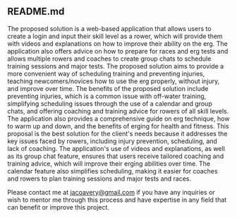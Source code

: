 ## README.md
The proposed solution is a web-based application that allows users to create a login and input their skill level as a rower, which will provide them with videos and explanations on how to improve their ability on the erg. The application also offers advice on how to prepare for races and erg tests and allows multiple rowers and coaches to create group chats to schedule training sessions and major tests. The proposed solution aims to provide a more convenient way of scheduling training and preventing injuries, teaching newcomers/novices how to use the erg properly, without injury, and improve over time. The benefits of the proposed solution include preventing injuries, which is a common issue with off-water training, simplifying scheduling issues through the use of a calendar and group chats, and offering coaching and training advice for rowers of all skill levels. The application also provides a comprehensive guide on erg technique, how to warm up and down, and the benefits of erging for health and fitness. This proposal is the best solution for the client's needs because it addresses the key issues faced by rowers, including injury prevention, scheduling, and lack of coaching. The application's use of videos and explanations, as well as its group chat feature, ensures that users receive tailored coaching and training advice, which will improve their erging abilities over time. The calendar feature also simplifies scheduling, making it easier for coaches and rowers to plan training sessions and major tests and races.

Please contact me at jacoavery@gmail.com if you have any inquiries or wish to mentor me through this process and have expertise in any field that can benefit or improve this project.
